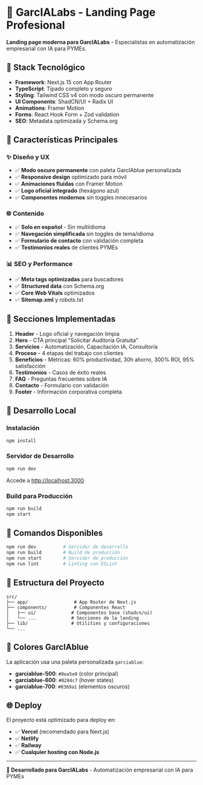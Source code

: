 # 🤖 GarcIALabs - Landing Page Profesional

**Landing page moderna para GarcIALabs** - Especialistas en automatización empresarial con IA para PYMEs.

## 🚀 Stack Tecnológico

- **Framework**: Next.js 15 con App Router
- **TypeScript**: Tipado completo y seguro
- **Styling**: Tailwind CSS v4 con modo oscuro permanente
- **UI Components**: ShadCN/UI + Radix UI
- **Animations**: Framer Motion
- **Forms**: React Hook Form + Zod validation
- **SEO**: Metadata optimizada y Schema.org

## 🎯 Características Principales

### ✨ Diseño y UX
- ✅ **Modo oscuro permanente** con paleta GarcIAblue personalizada
- ✅ **Responsive design** optimizado para móvil
- ✅ **Animaciones fluidas** con Framer Motion
- ✅ **Logo oficial integrado** (hexágono azul)
- ✅ **Componentes modernos** sin toggles innecesarios

### 🌐 Contenido
- ✅ **Solo en español** - Sin multiidioma
- ✅ **Navegación simplificada** sin toggles de tema/idioma
- ✅ **Formulario de contacto** con validación completa
- ✅ **Testimonios reales** de clientes PYMEs

### 📊 SEO y Performance
- ✅ **Meta tags optimizadas** para buscadores
- ✅ **Structured data** con Schema.org
- ✅ **Core Web Vitals** optimizados
- ✅ **Sitemap.xml** y robots.txt

## 🎯 Secciones Implementadas

1. **Header** - Logo oficial y navegación limpia
2. **Hero** - CTA principal "Solicitar Auditoría Gratuita"
3. **Servicios** - Automatización, Capacitación IA, Consultoría
4. **Proceso** - 4 etapas del trabajo con clientes
5. **Beneficios** - Métricas: 60% productividad, 30h ahorro, 300% ROI, 95% satisfacción
6. **Testimonios** - Casos de éxito reales
7. **FAQ** - Preguntas frecuentes sobre IA
8. **Contacto** - Formulario con validación
9. **Footer** - Información corporativa completa

## 🚀 Desarrollo Local

### Instalación
```bash
npm install
```

### Servidor de Desarrollo
```bash
npm run dev
```

Accede a [http://localhost:3000](http://localhost:3000)

### Build para Producción
```bash
npm run build
npm start
```

## 🔧 Comandos Disponibles

```bash
npm run dev          # Servidor de desarrollo
npm run build        # Build de producción
npm run start        # Servidor de producción
npm run lint         # Linting con ESLint
```

## 📁 Estructura del Proyecto

```
src/
├── app/                 # App Router de Next.js
├── components/          # Componentes React
│   ├── ui/             # Componentes base (shadcn/ui)
│   └── ...             # Secciones de la landing
├── lib/                # Utilities y configuraciones
└── ...
```

## 🎨 Colores GarcIAblue

La aplicación usa una paleta personalizada `garciablue`:
- **garciablue-500**: `#0ea5e9` (color principal)
- **garciablue-600**: `#0284c7` (hover states)
- **garciablue-700**: `#0369a1` (elementos oscuros)

## 🌐 Deploy

El proyecto está optimizado para deploy en:
- ✅ **Vercel** (recomendado para Next.js)
- ✅ **Netlify**
- ✅ **Railway**
- ✅ **Cualquier hosting con Node.js**

---

**🚀 Desarrollado para GarcIALabs** - Automatización empresarial con IA para PYMEs
